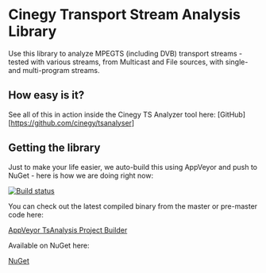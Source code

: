 ﻿# Cinegy Transport Stream Analysis Library

Use this library to analyze MPEGTS (including DVB) transport streams - tested with various streams, from Multicast and File sources, with single- and multi-program streams.

## How easy is it?

See all of this in action inside the Cinegy TS Analyzer tool here: [GitHub] [https://github.com/cinegy/tsanalyser]
    
## Getting the library

Just to make your life easier, we auto-build this using AppVeyor and push to NuGet - here is how we are doing right now: 

[![Build status](https://ci.appveyor.com/api/projects/status/absxfwdh8s0h288d?svg=true)](https://ci.appveyor.com/project/cinegy/tsanalysis)

You can check out the latest compiled binary from the master or pre-master code here:

[AppVeyor TsAnalysis Project Builder](https://ci.appveyor.com/project/cinegy/tsanalysis/build/artifacts)

Available on NuGet here:

[NuGet](https://www.nuget.org/packages/Cinegy.TsAnalysis/)
